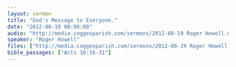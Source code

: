 ```yaml
---
layout: sermon
title: "God's Message to Everyone."
date: "2012-08-19 00:00:00"
audio: "http://media.coggesparish.com/sermons/2012-08-19 Roger Howell.mp3"
speaker: "Roger Howell"
files: ["http://media.coggesparish.com/sermons/2012-08-19 Roger Howell.pdf"]
bible_passages: ["Acts 16:16-31"]
---
```

